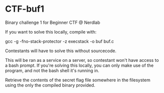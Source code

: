 # CTF-buf1
Binary challenge 1 for Beginner CTF @ Nerdlab

If you want to solve this locally, compile with:

gcc -g -fno-stack-protector -z execstack -o buf buf.c

Contestants will have to solve this without sourcecode.

This will be ran as a service on a server, so contestant won't  have access to a bash prompt.
If you're solving this locally, you can only make use of the program, and not the bash shell it's running in.

Retrieve the contents of the secret flag file somewhere in the filesystem using the only the compiled binary provided.
